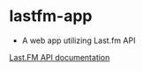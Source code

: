 # lastfm-app

* A web app utilizing Last.fm API 

[Last.FM API documentation]( https://www.last.fm/api)
